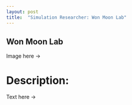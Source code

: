```yaml
---
layout: post
title:  "Simulation Researcher: Won Moon Lab"
---
```


## Won Moon Lab

Image here ->

# Description:

Text here ->

